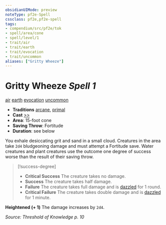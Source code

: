 ```yaml
---
obsidianUIMode: preview
noteType: pf2e-Spell
cssclass: pf2e,pf2e-spell
tags:
- compendium/src/pf2e/tok
- spell/area/cone
- spell/level/1
- trait/air
- trait/earth
- trait/evocation
- trait/uncommon
aliases: ["Gritty Wheeze"]
---
```

# Gritty Wheeze *Spell 1*   
[air](rules/traits/air.md "Air Energy & Element Trait")  [earth](rules/traits/earth.md "Earth Energy & Element Trait")  [evocation](rules/traits/evocation.md "Evocation School Trait")  [uncommon](rules/traits/uncommon.md "Uncommon Rarity Trait")  

- **Traditions** [arcane](rules/traits/arcane.md "Arcane Tradition Trait"), [primal](rules/traits/primal.md "Primal Tradition Trait")
- **Cast** [>>](rules/core-rulebook/chapter-9-playing-the-game.md#Actions "Two-Action") 
- **Area**: 15-foot cone
- **Saving Throw**: Fortitude
- **Duration**: see below

You exhale desiccating grit and sand in a small cloud. Creatures in the area take `2d4` bludgeoning damage and must attempt a Fortitude save. Water creatures and plant creatures use the outcome one degree of success worse than the result of their saving throw.

> [!success-degree] 
> - **Critical Success** The creature takes no damage.
> - **Success** The creature takes half damage.
> - **Failure** The creature takes full damage and is [dazzled](rules/conditions.md#Dazzled) for 1 round.
> - **Critical Failure** The creature takes double damage and is [dazzled](rules/conditions.md#Dazzled) for 1 minute.

**Heightened (+ 1)** The damage increases by `2d4`.

*Source: Threshold of Knowledge p. 10*